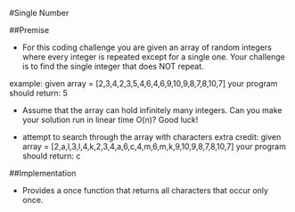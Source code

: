 #Single Number

##Premise

-	For this coding challenge you are given an array of random integers where every integer is repeated except for a single one. Your challenge is to find the single integer that does NOT repeat.

example: given array = [2,3,4,2,3,5,4,6,4,6,9,10,9,8,7,8,10,7] your program should return: 5

-	Assume that the array can hold infinitely many integers. Can you make your solution run in linear time O(n)? Good luck!

- attempt to search through the array with characters
extra credit: given array = [2,a,l,3,l,4,k,2,3,4,a,6,c,4,m,6,m,k,9,10,9,8,7,8,10,7] your program should return: c

##Implementation

- Provides a once function that returns all characters that occur only once.

